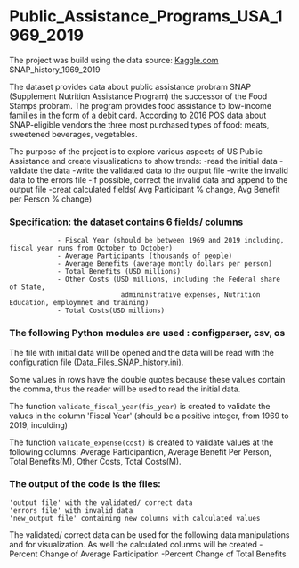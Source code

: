 # Public_Assistance_Programs_USA_1969_2019
             
 The project was build using the data source: [Kaggle.com](https://www.kaggle.com/jpmiller/publicassistance?select=SNAP_history_1969_2019.csv)
             SNAP_history_1969_2019
             
 The dataset provides data about public assistance probram SNAP (Supplement Nutrition Assistance Program) 
 the successor of the Food Stamps probram. The program provides food assistance 
 to low-income families in the form of a debit card.
 According to 2016 POS data about SNAP-eligible vendors the three most purchased types of food: meats, sweetened beverages, vegetables.
 
 The purpose of the project is to explore various aspects of US Public Assistance and create visualizations to show trends:
 -read the initial data
 -validate the data
 -write the validated data to the output file
 -write the invalid data to the errors file
 -if possible, correct the invalid data and append to the output file
 -creat calculated fields( Avg Participant % change, Avg Benefit per Person % change)
 
 ### Specification: the dataset contains 6 fields/ columns
                - Fiscal Year (should be between 1969 and 2019 including, fiscal year runs from October to October)
                - Average Participants (thousands of people)
                - Average Benefits (average montly dollars per person)
                - Total Benefits (USD millions)
                - Other Costs (USD millions, including the Federal share of State,
                                admininstrative expenses, Nutrition Education, employmnet and training)
                - Total Costs(USD millions)
                
  
 
 
### The following Python modules are used : configparser, csv, os 
The file with initial data will be opened and the data will be read with the configuration file (Data_Files_SNAP_history.ini).

Some values in rows have the double quotes because these values contain the comma, thus the reader will be used to read the initial data.

The function `validate_fiscal_year(fis_year)` is created to  validate the values in the column 'Fiscal Year' 
(should be a positive integer, from 1969 to 2019, inculding)

The function `validate_expense(cost)` is created to validate values at the following columns:
Average Participantion,
Average Benefit Per Person,
Total Benefits(M),
Other Costs,
Total Costs(M).

### The output of the code is the files: 
```
'output file' with the validated/ correct data
'errors file' with invalid data
'new_output file' containing new columns with calculated values
```
The validated/ correct data can be used for the following data manipulations and for visualization.
As well the calculated colunms will be created
          -Percent Change of Average Participation 
          -Percent Change of Total Benefits
              
           

